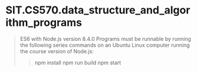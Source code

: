 # SIT.CS570.data_structure_and_algorithm_programs
> ES6 with Node.js version 8.4.0
> Programs must be runnable by running the following series commands on an Ubuntu Linux computer running the course version of Node.js:
>> npm install
>> npm run build
>> npm start